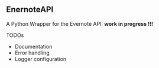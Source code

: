 ## EnernoteAPI
A Python Wrapper for the Evernote API: __work in progress !!!__

TODOs
* Documentation
* Error handling
* Logger configuration

